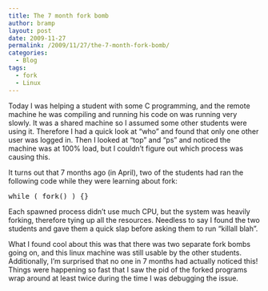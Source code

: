 ```yaml
---
title: The 7 month fork bomb
author: bramp
layout: post
date: 2009-11-27
permalink: /2009/11/27/the-7-month-fork-bomb/
categories:
  - Blog
tags:
  - fork
  - Linux
---
```

Today I was helping a student with some C programming, and the remote machine he was compiling and running his code on was running very slowly. It was a shared machine so I assumed some other students were using it. Therefore I had a quick look at &#8220;who&#8221; and found that only one other user was logged in. Then I looked at &#8220;top&#8221; and &#8220;ps&#8221; and noticed the machine was at 100% load, but I couldn&#8217;t figure out which process was causing this.

It turns out that 7 months ago (in April), two of the students had ran the following code while they were learning about fork:

<pre class="prettyprint">while ( fork() ) {}
</pre>

Each spawned process didn&#8217;t use much CPU, but the system was heavily forking, therefore tying up all the resources. Needless to say I found the two students and gave them a quick slap before asking them to run &#8220;killall blah&#8221;.

What I found cool about this was that there was two separate fork bombs going on, and this linux machine was still usable by the other students. Additionally, I&#8217;m surprised that no one in 7 months had actually noticed this! Things were happening so fast that I saw the pid of the forked programs wrap around at least twice during the time I was debugging the issue.